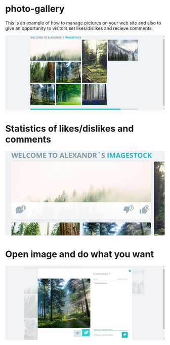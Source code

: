 # photo-gallery

This is an example of how to manage pictures on your web site and also to give an opportunity to visitors set likes/dislikes and recieve comments.

![alt text](https://raw.githubusercontent.com/sashkashishka/photo-gallery/master/app%20snapshot/main-page.png)

# Statistics of likes/dislikes and comments
![alt text](https://raw.githubusercontent.com/sashkashishka/photo-gallery/master/app%20snapshot/hover-effect.png)

# Open image and do what you want
![alt text](https://raw.githubusercontent.com/sashkashishka/photo-gallery/master/app%20snapshot/popup-window.png)
